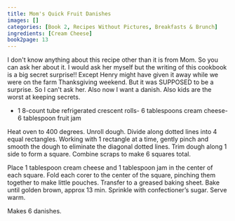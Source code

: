 ```yaml
---
title: Mom's Quick Fruit Danishes
images: []
categories: [Book 2, Recipes Without Pictures, Breakfasts & Brunch]
ingredients: [Cream Cheese]
book2page: 13
---
```


I don't know anything about this recipe other than it is from Mom. So you can ask her about it. I would ask her myself but the writing of this cookbook is a big secret surprise!! Except Henry might have given it away while we were on the farm Thanksgiving weekend. But it was SUPPOSED to be a surprise. So I can't ask her. Also now I want a danish. Also kids are the worst at keeping secrets. 

- 1 8-count tube refrigerated crescent rolls- 6 tablespoons cream cheese- 6 tablespoon fruit jam

Heat oven to 400 degrees. Unroll dough. Divide along dotted lines into 4 equal rectangles. Working with 1 rectangle at a time, gently pinch and smooth the dough to eliminate the diagonal dotted lines. Trim dough along 1 side to form a square. Combine scraps to make 6 squares total. 

Place 1 tablespoon cream cheese and 1 tablespoon jam in the center of each square. Fold each corer to the center of the square, pinching them together to make little pouches. Transfer to a greased baking sheet. Bake until golden brown, approx 13 min. Sprinkle with confectioner’s sugar. Serve warm. 

Makes 6 danishes.